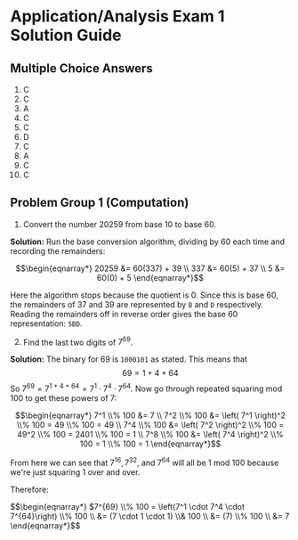 # Application/Analysis Exam 1 Solution Guide

## Multiple Choice Answers

1. C
2. C
3. A
4. C
5. C
6. D
7. C
8. A
9. C
10. C

## Problem Group 1 (Computation)

1. Convert the number 20259 from base 10 to base 60. 

**Solution:** Run the base conversion algorithm, dividing by 60 each time and recording the remainders: 

$$\begin{eqnarray*}
20259 &= 60(337) + 39 \\
337 &= 60(5) + 37 \\
5 &= 60(0) + 5
\end{eqnarray*}$$

Here the algorithm stops because the quotient is $0$. Since this is base 60, the remainders of $37$ and $39$ are represented by `B` and `D` respectively. Reading the remainders off in reverse order gives the base 60 representation: `5BD`. 

2. Find the last two digits of $7^{69}$. 

**Solution:** The binary for $69$ is `1000101` as stated. This means that 
$$69 = 1 + 4 + 64$$
So $7^{69} = 7^{1 + 4 + 64} = 7^1 \cdot 7^4 \cdot 7^{64}$. Now go through repeated squaring mod 100 to get these powers of $7$:

$$\begin{eqnarray*}
7^1 \\% 100 &= 7 \\
7^2 \\% 100 &= \left( 7^1 \right)^2 \\% 100 = 49 \\% 100 = 49 \\
7^4 \\% 100 &= \left( 7^2 \right)^2 \\% 100 = 49^2 \\% 100 = 2401 \\% 100 = 1 \\
7^8 \\% 100 &= \left( 7^4 \right)^2 \\% 100 = 1 \\% 100 = 1 
\end{eqnarray*}$$

From here we can see that $7^{16}, 7^{32}$, and $7^{64}$ will all be 1 mod 100 because we're just squaring $1$ over and over. 

Therefore: 

$$\begin{eqnarray*}
$7^{69} \\% 100 = \left(7^1 \cdot 7^4 \cdot 7^{64}\right) \\% 100 \\
    &= (7 \cdot 1 \cdot 1) \\& 100 \\
    &= (7) \\% 100 \\
    &= 7
\end{eqnarray*}$$